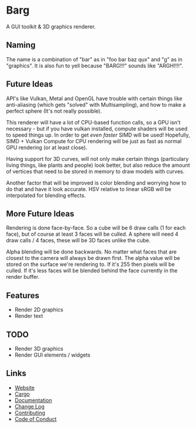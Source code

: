 # Barg
A GUI toolkit & 3D graphics renderer.

## Naming
The name is a combination of "bar" as in "foo bar baz qux" and "g" as in "graphics".  It is also fun to yell because "BARG!!!" sounds like "ARGH!!!!".

## Future Ideas
API's like Vulkan, Metal and OpenGL have trouble with certain things like anti-aliasing (which gets "solved" with Multisampling), and how to make a perfect sphere (It's not really possible).

This renderer will have a lot of CPU-based function calls, so a GPU isn't necessary - but if you have vulkan installed, compute shaders will be used to speed things up.  In order to get *even faster* SIMD will be used!  Hopefully, SIMD + Vulkan Compute for CPU rendering will be just as fast as normal GPU rendering (or at least close).

Having support for 3D curves, will not only make certain things (particulary living things, like plants and people) look better, but also reduce the amount of vertices that need to be stored in memory to draw models with curves.

Another factor that will be improved is color blending and worrying how to do that and have it look accurate.  HSV relative to linear sRGB will be interpolated for blending effects.

## More Future Ideas
Rendering is done face-by-face.  So a cube will be 6 draw calls (1 for each face), but of course at least 3 faces will be culled.  A sphere will need 4 draw calls / 4 faces, these will be 3D faces unlike the cube.

Alpha blending will be done backwards.  No matter what faces that are closest to the camera will always be drawn first.  The alpha value will be stored on the surface we're rendering to.  If it's 255 then pixels will be culled.  If it's less faces will be blended behind the face currently in the render buffer.

## Features
* Render 2D graphics
* Render text

## TODO
* Render 3D graphics
* Render GUI elements / widgets

## Links
* [Website](https://free.plopgrizzly.com/barg)
* [Cargo](https://crates.io/crates/barg)
* [Documentation](https://docs.rs/barg)
* [Change Log](https://free.plopgrizzly.com/barg/changelog)
* [Contributing](https://plopgrizzly.com/contributing)
* [Code of Conduct](https://free.plopgrizzly.com/barg/codeofconduct)
